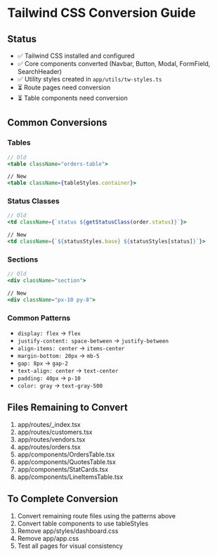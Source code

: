 # Tailwind CSS Conversion Guide

## Status
- ✅ Tailwind CSS installed and configured
- ✅ Core components converted (Navbar, Button, Modal, FormField, SearchHeader)
- ✅ Utility styles created in `app/utils/tw-styles.ts`
- ⏳ Route pages need conversion
- ⏳ Table components need conversion

## Common Conversions

### Tables
```jsx
// Old
<table className="orders-table">

// New
<table className={tableStyles.container}>
```

### Status Classes
```jsx
// Old
<td className={`status ${getStatusClass(order.status)}`}>

// New
<td className={`${statusStyles.base} ${statusStyles[status]}`}>
```

### Sections
```jsx
// Old
<div className="section">

// New
<div className="px-10 py-8">
```

### Common Patterns
- `display: flex` → `flex`
- `justify-content: space-between` → `justify-between`
- `align-items: center` → `items-center`
- `margin-bottom: 20px` → `mb-5`
- `gap: 8px` → `gap-2`
- `text-align: center` → `text-center`
- `padding: 40px` → `p-10`
- `color: gray` → `text-gray-500`

## Files Remaining to Convert
1. app/routes/_index.tsx
2. app/routes/customers.tsx
3. app/routes/vendors.tsx
4. app/routes/orders.tsx
5. app/components/OrdersTable.tsx
6. app/components/QuotesTable.tsx
7. app/components/StatCards.tsx
8. app/components/LineItemsTable.tsx

## To Complete Conversion
1. Convert remaining route files using the patterns above
2. Convert table components to use tableStyles
3. Remove app/styles/dashboard.css
4. Remove app/app.css
5. Test all pages for visual consistency
